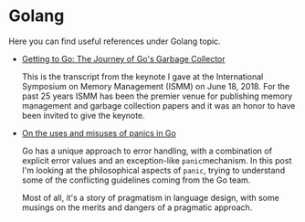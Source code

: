 # Golang

Here you can find useful references under Golang topic.

- [Getting to Go: The Journey of Go's Garbage Collector](https://blog.golang.org/ismmkeynote)

  This is the transcript from the keynote I gave at the International Symposium on Memory Management (ISMM) on June 18, 2018. For the past 25 years ISMM has been the premier venue for publishing memory management and garbage collection papers and it was an honor to have been invited to give the keynote. 

-  [On the uses and misuses of panics in Go](https://eli.thegreenplace.net/2018/on-the-uses-and-misuses-of-panics-in-go/)

   Go has a unique approach to error handling, with a combination of explicit error values and an exception-like `panic`mechanism. In this post I'm looking at the philosophical aspects of `panic`, trying to understand some of the conflicting guidelines coming from the Go team.

   Most of all, it's a story of pragmatism in language design, with some musings on the merits and dangers of a pragmatic approach.